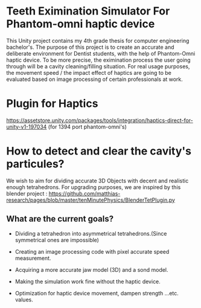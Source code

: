 
# Teeth Eximination Simulator For Phantom-omni haptic device

This Unity project contains my 4th grade thesis for computer engineering bachelor's. The purpose of this project is to create an accurate and deliberate environment for Dentist students, with the help of Phantom-Omni haptic device. To be more precise, the eximination process the user going through will be a cavity cleaning/filling situation. For real usage purposes, the movement speed / the impact effect of haptics are going to be evaluated based on image processing of certain professionals at work. 

# Plugin for Haptics

https://assetstore.unity.com/packages/tools/integration/haptics-direct-for-unity-v1-197034
(for 1394 port phantom-omni's)

# How to detect and clear the cavity's particules?

We wish to aim for dividing accurate 3D Objects with decent and realistic enough tetrahedrons. For upgrading purposes, we are inspired by this blender project : https://github.com/matthias-research/pages/blob/master/tenMinutePhysics/BlenderTetPlugin.py



## What are the current goals?

- Dividing a tetrahedron into asymmetrical tetrahedrons.(Since symmetrical ones are impossible)

- Creating an image processing code with pixel accurate speed measurement.

- Acquiring a more accurate jaw model (3D) and a sond model.

- Making the simulation work fine without the haptic device.

- Optimization for haptic device movement, dampen strength ...etc. values.

  
